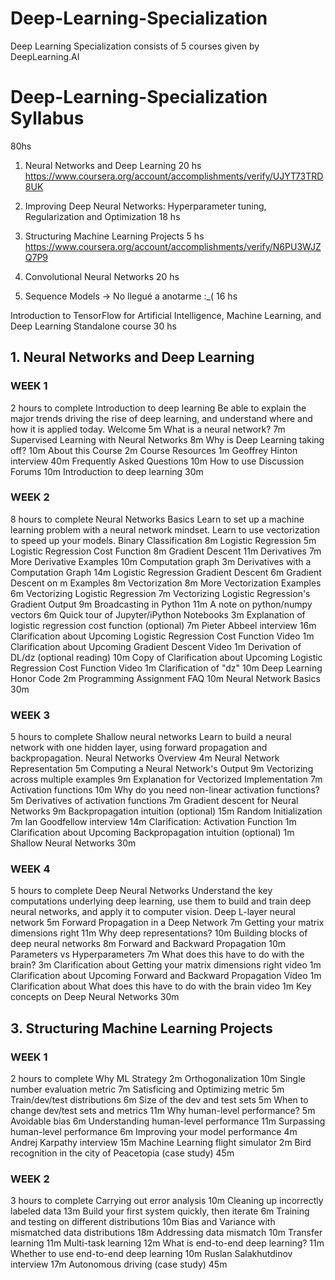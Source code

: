 # Deep-Learning-Specialization
Deep Learning Specialization consists of 5 courses given by DeepLearning.AI

# Deep-Learning-Specialization Syllabus
80hs

1. Neural Networks and Deep Learning
20 hs
https://www.coursera.org/account/accomplishments/verify/UJYT73TRD8UK

2. Improving Deep Neural Networks: Hyperparameter tuning, Regularization and Optimization
18 hs

3. Structuring Machine Learning Projects
5 hs
https://www.coursera.org/account/accomplishments/verify/N6PU3WJZQ7P9

4. Convolutional Neural Networks
20 hs

5. Sequence Models -> No llegué a anotarme :_(
16 hs


Introduction to TensorFlow for Artificial Intelligence, Machine Learning, and Deep Learning
Standalone course
30 hs


## 1. Neural Networks and Deep Learning
### WEEK 1
2 hours to complete
Introduction to deep learning
Be able to explain the major trends driving the rise of deep learning, and understand where and how it is applied today.
  Welcome 5m
  What is a neural network? 7m
  Supervised Learning with Neural Networks 8m
  Why is Deep Learning taking off? 10m
  About this Course 2m
  Course Resources 1m
  Geoffrey Hinton interview 40m
  Frequently Asked Questions 10m
  How to use Discussion Forums 10m
  Introduction to deep learning 30m

### WEEK 2
8 hours to complete
Neural Networks Basics
Learn to set up a machine learning problem with a neural network mindset. Learn to use vectorization to speed up your models.
  Binary Classification 8m
  Logistic Regression 5m
  Logistic Regression Cost Function 8m
  Gradient Descent 11m
  Derivatives 7m
  More Derivative Examples 10m
  Computation graph 3m
  Derivatives with a Computation Graph 14m
  Logistic Regression Gradient Descent 6m
  Gradient Descent on m Examples 8m
  Vectorization 8m
  More Vectorization Examples 6m
  Vectorizing Logistic Regression 7m
  Vectorizing Logistic Regression's Gradient Output 9m
  Broadcasting in Python 11m
  A note on python/numpy vectors 6m
  Quick tour of Jupyter/iPython Notebooks 3m
  Explanation of logistic regression cost function (optional) 7m
  Pieter Abbeel interview 16m
  Clarification about Upcoming Logistic Regression Cost Function Video 1m
  Clarification about Upcoming Gradient Descent Video 1m
  Derivation of DL/dz (optional reading) 10m
  Copy of Clarification about Upcoming Logistic Regression Cost Function Video 1m
  Clarification of "dz" 10m
  Deep Learning Honor Code 2m
  Programming Assignment FAQ 10m
  Neural Network Basics 30m

### WEEK 3
5 hours to complete
Shallow neural networks
Learn to build a neural network with one hidden layer, using forward propagation and backpropagation.
  Neural Networks Overview 4m
  Neural Network Representation 5m
  Computing a Neural Network's Output 9m
  Vectorizing across multiple examples 9m
  Explanation for Vectorized Implementation 7m
  Activation functions 10m
  Why do you need non-linear activation functions? 5m
  Derivatives of activation functions 7m
  Gradient descent for Neural Networks 9m
  Backpropagation intuition (optional) 15m
  Random Initialization 7m
  Ian Goodfellow interview 14m
  Clarification: Activation Function 1m
  Clarification about Upcoming Backpropagation intuition (optional) 1m
  Shallow Neural Networks 30m

### WEEK 4
5 hours to complete
Deep Neural Networks
Understand the key computations underlying deep learning, use them to build and train deep neural networks, and apply it to computer vision.
  Deep L-layer neural network 5m
  Forward Propagation in a Deep Network 7m
  Getting your matrix dimensions right 11m
  Why deep representations? 10m
  Building blocks of deep neural networks 8m
  Forward and Backward Propagation 10m
  Parameters vs Hyperparameters 7m
  What does this have to do with the brain? 3m
  Clarification about Getting your matrix dimensions right video 1m
  Clarification about Upcoming Forward and Backward Propagation Video 1m
  Clarification about What does this have to do with the brain video 1m
  Key concepts on Deep Neural Networks 30m

## 3. Structuring Machine Learning Projects
### WEEK 1
2 hours to complete
  Why ML Strategy 2m
  Orthogonalization 10m
  Single number evaluation metric 7m
  Satisficing and Optimizing metric 5m
  Train/dev/test distributions 6m
  Size of the dev and test sets 5m
  When to change dev/test sets and metrics 11m
  Why human-level performance? 5m
  Avoidable bias 6m
  Understanding human-level performance 11m
  Surpassing human-level performance 6m
  Improving your model performance 4m
  Andrej Karpathy interview 15m
  Machine Learning flight simulator 2m
  Bird recognition in the city of Peacetopia (case study) 45m

### WEEK 2
3 hours to complete
  Carrying out error analysis 10m
  Cleaning up incorrectly labeled data 13m
  Build your first system quickly, then iterate 6m
  Training and testing on different distributions 10m
  Bias and Variance with mismatched data distributions 18m
  Addressing data mismatch 10m
  Transfer learning 11m
  Multi-task learning 12m
  What is end-to-end deep learning? 11m
  Whether to use end-to-end deep learning 10m
  Ruslan Salakhutdinov interview 17m
  Autonomous driving (case study) 45m
